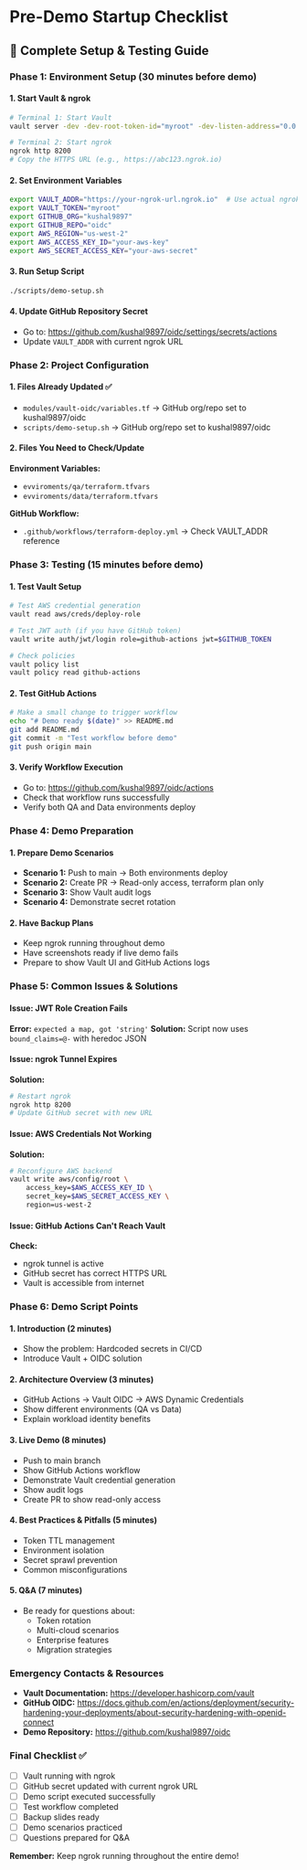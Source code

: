 # Pre-Demo Startup Checklist

## 🚀 Complete Setup & Testing Guide

### Phase 1: Environment Setup (30 minutes before demo)

#### 1. Start Vault & ngrok
```bash
# Terminal 1: Start Vault
vault server -dev -dev-root-token-id="myroot" -dev-listen-address="0.0.0.0:8200"

# Terminal 2: Start ngrok
ngrok http 8200
# Copy the HTTPS URL (e.g., https://abc123.ngrok.io)
```

#### 2. Set Environment Variables
```bash
export VAULT_ADDR="https://your-ngrok-url.ngrok.io"  # Use actual ngrok URL
export VAULT_TOKEN="myroot"
export GITHUB_ORG="kushal9897"
export GITHUB_REPO="oidc"
export AWS_REGION="us-west-2"
export AWS_ACCESS_KEY_ID="your-aws-key"
export AWS_SECRET_ACCESS_KEY="your-aws-secret"
```

#### 3. Run Setup Script
```bash
./scripts/demo-setup.sh
```

#### 4. Update GitHub Repository Secret
- Go to: https://github.com/kushal9897/oidc/settings/secrets/actions
- Update `VAULT_ADDR` with current ngrok URL

### Phase 2: Project Configuration

#### 1. Files Already Updated ✅
- `modules/vault-oidc/variables.tf` → GitHub org/repo set to kushal9897/oidc
- `scripts/demo-setup.sh` → GitHub org/repo set to kushal9897/oidc

#### 2. Files You Need to Check/Update

**Environment Variables:**
- `evviroments/qa/terraform.tfvars`
- `evviroments/data/terraform.tfvars`

**GitHub Workflow:**
- `.github/workflows/terraform-deploy.yml` → Check VAULT_ADDR reference

### Phase 3: Testing (15 minutes before demo)

#### 1. Test Vault Setup
```bash
# Test AWS credential generation
vault read aws/creds/deploy-role

# Test JWT auth (if you have GitHub token)
vault write auth/jwt/login role=github-actions jwt=$GITHUB_TOKEN

# Check policies
vault policy list
vault policy read github-actions
```

#### 2. Test GitHub Actions
```bash
# Make a small change to trigger workflow
echo "# Demo ready $(date)" >> README.md
git add README.md
git commit -m "Test workflow before demo"
git push origin main
```

#### 3. Verify Workflow Execution
- Go to: https://github.com/kushal9897/oidc/actions
- Check that workflow runs successfully
- Verify both QA and Data environments deploy

### Phase 4: Demo Preparation

#### 1. Prepare Demo Scenarios
- **Scenario 1:** Push to main → Both environments deploy
- **Scenario 2:** Create PR → Read-only access, terraform plan only
- **Scenario 3:** Show Vault audit logs
- **Scenario 4:** Demonstrate secret rotation

#### 2. Have Backup Plans
- Keep ngrok running throughout demo
- Have screenshots ready if live demo fails
- Prepare to show Vault UI and GitHub Actions logs

### Phase 5: Common Issues & Solutions

#### Issue: JWT Role Creation Fails
**Error:** `expected a map, got 'string'`
**Solution:** Script now uses `bound_claims=@-` with heredoc JSON

#### Issue: ngrok Tunnel Expires
**Solution:** 
```bash
# Restart ngrok
ngrok http 8200
# Update GitHub secret with new URL
```

#### Issue: AWS Credentials Not Working
**Solution:**
```bash
# Reconfigure AWS backend
vault write aws/config/root \
    access_key=$AWS_ACCESS_KEY_ID \
    secret_key=$AWS_SECRET_ACCESS_KEY \
    region=us-west-2
```

#### Issue: GitHub Actions Can't Reach Vault
**Check:**
- ngrok tunnel is active
- GitHub secret has correct HTTPS URL
- Vault is accessible from internet

### Phase 6: Demo Script Points

#### 1. Introduction (2 minutes)
- Show the problem: Hardcoded secrets in CI/CD
- Introduce Vault + OIDC solution

#### 2. Architecture Overview (3 minutes)
- GitHub Actions → Vault OIDC → AWS Dynamic Credentials
- Show different environments (QA vs Data)
- Explain workload identity benefits

#### 3. Live Demo (8 minutes)
- Push to main branch
- Show GitHub Actions workflow
- Demonstrate Vault credential generation
- Show audit logs
- Create PR to show read-only access

#### 4. Best Practices & Pitfalls (5 minutes)
- Token TTL management
- Environment isolation
- Secret sprawl prevention
- Common misconfigurations

#### 5. Q&A (7 minutes)
- Be ready for questions about:
  - Token rotation
  - Multi-cloud scenarios
  - Enterprise features
  - Migration strategies

### Emergency Contacts & Resources

- **Vault Documentation:** https://developer.hashicorp.com/vault
- **GitHub OIDC:** https://docs.github.com/en/actions/deployment/security-hardening-your-deployments/about-security-hardening-with-openid-connect
- **Demo Repository:** https://github.com/kushal9897/oidc

### Final Checklist ✅

- [ ] Vault running with ngrok
- [ ] GitHub secret updated with current ngrok URL
- [ ] Demo script executed successfully
- [ ] Test workflow completed
- [ ] Backup slides ready
- [ ] Demo scenarios practiced
- [ ] Questions prepared for Q&A

**Remember:** Keep ngrok running throughout the entire demo!
